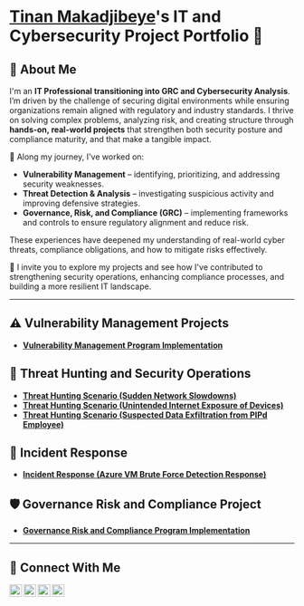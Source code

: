 
# <a href="https://www.linkedin.com/in/makadjibeye-tinan/">Tinan Makadjibeye</a>'s IT and Cybersecurity Project Portfolio 🔐

## 👋 About Me

I'm an **IT Professional transitioning into GRC and Cybersecurity Analysis**. I’m driven by the challenge of securing digital environments while ensuring organizations remain aligned with regulatory and industry standards. 
I thrive on solving complex problems, analyzing risk, and creating structure through **hands-on, real-world projects** that strengthen both security posture and compliance maturity, and that make a tangible impact.

🔐 Along my journey, I've worked on:

- **Vulnerability Management** – identifying, prioritizing, and addressing security weaknesses.
- **Threat Detection & Analysis** – investigating suspicious activity and improving defensive strategies.
- **Governance, Risk, and Compliance (GRC)** – implementing frameworks and controls to ensure regulatory alignment and reduce risk.

These experiences have deepened my understanding of real-world cyber threats, compliance obligations, and how to mitigate risks effectively.


🚀 I invite you to explore my projects and see how I've contributed to strengthening security operations, enhancing compliance processes, and building a more resilient IT landscape.

---

## ⚠️ Vulnerability Management Projects

- **[Vulnerability Management Program Implementation](https://github.com/t-maka/vulnerability-management-program/tree/main)**

## 🚨 Threat Hunting and Security Operations

- **[Threat Hunting Scenario (Sudden Network Slowdowns)](https://github.com/t-maka/Sudden-Network-Slowdowns)**
- **[Threat Hunting Scenario (Unintended Internet Exposure of Devices)](https://github.com/t-maka/Unintended-Internet-Exposure-of-Devices)**
- **[Threat Hunting Scenario (Suspected Data Exfiltration from PIPd Employee)](https://github.com/t-maka/Suspected-Data-Exfiltration-from-PIPd-Employee/tree/main)**

## 🧯 Incident Response

- **[Incident Response (Azure VM Brute Force Detection Response)](https://github.com/t-maka/Azure-VM-Brute-Force-Detection-Response)**

## 🛡️ Governance Risk and Compliance Project
- **[Governance Risk and Compliance Program Implementation](https://github.com/t-maka/GRC-Portfolio-Project)**


<hr/>

## 🤳 Connect With Me

[<img align="left" alt="___________ | YouTube" width="22px" src="https://cdn.jsdelivr.net/npm/simple-icons@v3/icons/youtube.svg" />][youtube]
[<img align="left" alt="___________ | Twitter" width="22px" src="https://cdn.jsdelivr.net/npm/simple-icons@v3/icons/twitter.svg" />][twitter]
[<img align="left" alt="makadjibeye-tinan | LinkedIn" width="22px" src="https://cdn.jsdelivr.net/npm/simple-icons@v3/icons/linkedin.svg" />][linkedin]
[<img align="left" alt="___________ | Instagram" width="22px" src="https://cdn.jsdelivr.net/npm/simple-icons@v3/icons/instagram.svg" />][instagram]

[twitter]: https://twitter.com/___________
[youtube]: https://www.youtube.com/c/___________
[instagram]: https://www.instagram.com/___________
[linkedin]: https://linkedin.com/in/makadjibeye-tinan

<!--
<img width="35" alt="image" src="https://github.com/user-attachments/assets/2f41c7cd-5ea8-4475-b451-a37161b6c3fb"> 
<img width="35" alt="image" src="https://github.com/user-attachments/assets/77649969-9910-4994-8b96-74a116cfb2a8">

